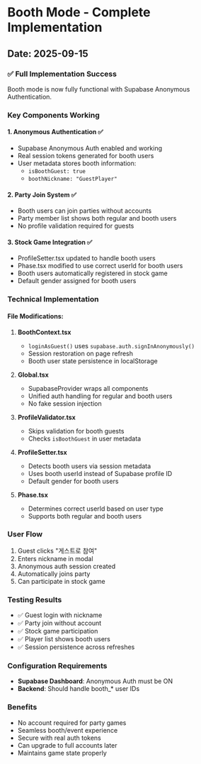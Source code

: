 # Booth Mode - Complete Implementation

## Date: 2025-09-15

### ✅ Full Implementation Success

Booth mode is now fully functional with Supabase Anonymous Authentication.

### Key Components Working

#### 1. Anonymous Authentication ✅
- Supabase Anonymous Auth enabled and working
- Real session tokens generated for booth users
- User metadata stores booth information:
  - `isBoothGuest: true`
  - `boothNickname: "GuestPlayer"`

#### 2. Party Join System ✅
- Booth users can join parties without accounts
- Party member list shows both regular and booth users
- No profile validation required for guests

#### 3. Stock Game Integration ✅  
- ProfileSetter.tsx updated to handle booth users
- Phase.tsx modified to use correct userId for booth users
- Booth users automatically registered in stock game
- Default gender assigned for booth users

### Technical Implementation

#### File Modifications:
1. **BoothContext.tsx**
   - `loginAsGuest()` uses `supabase.auth.signInAnonymously()`
   - Session restoration on page refresh
   - Booth user state persistence in localStorage

2. **Global.tsx**
   - SupabaseProvider wraps all components
   - Unified auth handling for regular and booth users
   - No fake session injection

3. **ProfileValidator.tsx**
   - Skips validation for booth guests
   - Checks `isBoothGuest` in user metadata

4. **ProfileSetter.tsx**
   - Detects booth users via session metadata
   - Uses booth userId instead of Supabase profile ID
   - Default gender for booth users

5. **Phase.tsx**
   - Determines correct userId based on user type
   - Supports both regular and booth users

### User Flow
1. Guest clicks "게스트로 참여"
2. Enters nickname in modal
3. Anonymous auth session created
4. Automatically joins party
5. Can participate in stock game

### Testing Results
- ✅ Guest login with nickname
- ✅ Party join without account
- ✅ Stock game participation
- ✅ Player list shows booth users
- ✅ Session persistence across refreshes

### Configuration Requirements
- **Supabase Dashboard**: Anonymous Auth must be ON
- **Backend**: Should handle booth_* user IDs

### Benefits
- No account required for party games
- Seamless booth/event experience
- Secure with real auth tokens
- Can upgrade to full accounts later
- Maintains game state properly